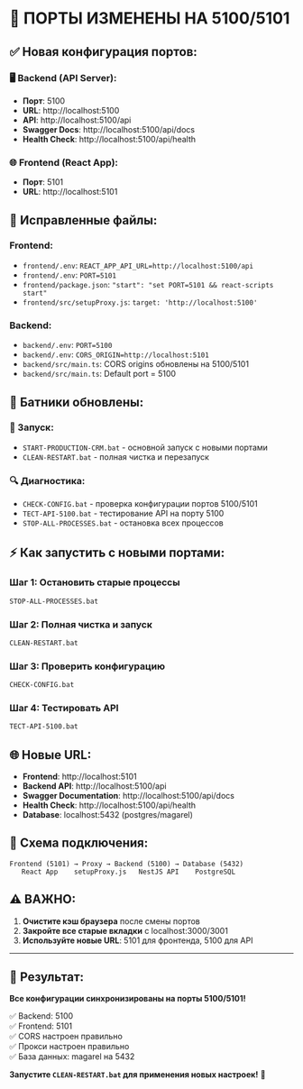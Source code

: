 # 🔄 ПОРТЫ ИЗМЕНЕНЫ НА 5100/5101

## ✅ Новая конфигурация портов:

### 🖥️ **Backend (API Server)**:
- **Порт**: 5100
- **URL**: http://localhost:5100
- **API**: http://localhost:5100/api
- **Swagger Docs**: http://localhost:5100/api/docs
- **Health Check**: http://localhost:5100/api/health

### 🌐 **Frontend (React App)**:
- **Порт**: 5101  
- **URL**: http://localhost:5101

## 🔧 **Исправленные файлы**:

### Frontend:
- `frontend/.env`: `REACT_APP_API_URL=http://localhost:5100/api`
- `frontend/.env`: `PORT=5101`
- `frontend/package.json`: `"start": "set PORT=5101 && react-scripts start"`
- `frontend/src/setupProxy.js`: `target: 'http://localhost:5100'`

### Backend:
- `backend/.env`: `PORT=5100`
- `backend/.env`: `CORS_ORIGIN=http://localhost:5101`
- `backend/src/main.ts`: CORS origins обновлены на 5100/5101
- `backend/src/main.ts`: Default port = 5100

## 🚀 **Батники обновлены**:

### 🔄 Запуск:
- `START-PRODUCTION-CRM.bat` - основной запуск с новыми портами
- `CLEAN-RESTART.bat` - полная чистка и перезапуск

### 🔍 Диагностика:
- `CHECK-CONFIG.bat` - проверка конфигурации портов 5100/5101
- `ТЕСТ-API-5100.bat` - тестирование API на порту 5100
- `STOP-ALL-PROCESSES.bat` - остановка всех процессов

## ⚡ **Как запустить с новыми портами**:

### Шаг 1: Остановить старые процессы
```bash
STOP-ALL-PROCESSES.bat
```

### Шаг 2: Полная чистка и запуск  
```bash
CLEAN-RESTART.bat
```

### Шаг 3: Проверить конфигурацию
```bash
CHECK-CONFIG.bat
```

### Шаг 4: Тестировать API
```bash
ТЕСТ-API-5100.bat
```

## 🌐 **Новые URL**:
- **Frontend**: http://localhost:5101
- **Backend API**: http://localhost:5100/api
- **Swagger Documentation**: http://localhost:5100/api/docs
- **Health Check**: http://localhost:5100/api/health
- **Database**: localhost:5432 (postgres/magarel)

## 🎯 **Схема подключения**:
```
Frontend (5101) → Proxy → Backend (5100) → Database (5432)
   React App    setupProxy.js   NestJS API    PostgreSQL
```

## ⚠️ **ВАЖНО**:
1. **Очистите кэш браузера** после смены портов
2. **Закройте все старые вкладки** с localhost:3000/3001
3. **Используйте новые URL**: 5101 для фронтенда, 5100 для API

---

## 🎉 **Результат**:
**Все конфигурации синхронизированы на порты 5100/5101!**

✅ Backend: 5100  
✅ Frontend: 5101  
✅ CORS настроен правильно  
✅ Прокси настроен правильно  
✅ База данных: magarel на 5432  

**Запустите `CLEAN-RESTART.bat` для применения новых настроек!** 🚀
